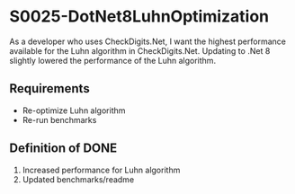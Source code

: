 # S0025-DotNet8LuhnOptimization

As a developer who uses CheckDigits.Net, I want the highest performance available for the Luhn algorithm in CheckDigits.Net. Updating to .Net 8 slightly lowered the performance of the Luhn algorithm.


## Requirements

* Re-optimize Luhn algorithm
* Re-run benchmarks

## Definition of DONE

1. Increased performance for Luhn algorithm
1. Updated benchmarks/readme
